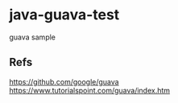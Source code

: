 # java-guava-test
guava sample



## Refs
https://github.com/google/guava
https://www.tutorialspoint.com/guava/index.htm
